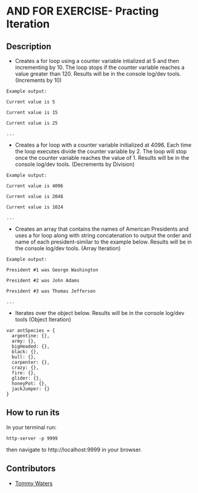 # AND FOR EXERCISE- Practing Iteration

## Description
- Creates a for loop using a counter variable intialized at 5 and then incrementing by 10. The loop stops if the counter variable reaches a value greater than 120. Results will be in the console log/dev tools.(Increments by 10)
```
Example output:

Current value is 5

Current value is 15

Current value is 25

...

```
- Creates a for loop with a counter variable initialized at 4096. Each time the loop executes divide the counter variable by 2. The loop will stop once the counter variable reaches the value of 1. Results will be in the console log/dev tools. (Decrements by Division)
```
Example output:

Current value is 4096

Current value is 2048

Current value is 1024

...
```
- Creates an array that contains the names of American Presidents and uses a for loop along with string concatenation to output the order and name of each president-similar to the example below. Results will be in the console log/dev tools. (Array Iteration)
```
Example output:

President #1 was George Washington

President #2 was John Adams

President #3 was Thomas Jefferson

...
```
- Iterates over the object below. Results will be in the console log/dev tools (Object Iteration)
```
var antSpecies = {
  argentine: {},
  army: {},
  bigHeaded: {},
  black: {},
  bull: {},
  carpenter: {},
  crazy: {},
  fire: {},
  glider: {},
  honeyPot: {},
  jackJumper: {}
}

```

## How to run its
In your terminal run:
```
http-server -p 9999
```
then navigate to http://localhost:9999 in your browser.

## Contributors
- [Tommy Waters](https://github.com/Thomaswaters05)
